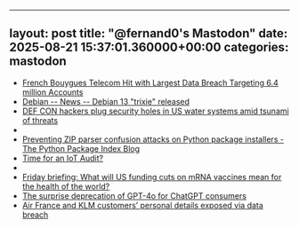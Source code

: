 
---
layout: post
title:  "@fernand0's Mastodon"
date:   2025-08-21 15:37:01.360000+00:00
categories: mastodon
---
*  [French Bouygues Telecom Hit with Largest Data Breach Targeting 6.4 million Accounts  ](https://insidetelecom.com/france-telecom-gets-hits-with-biggest-data-breach/)
*  [Debian -- News -- Debian 13 "trixie" released ](https://www.debian.org/News/2025/2025080)
*  [DEF CON hackers plug security holes in US water systems amid tsunami of threats ](https://www.theregister.com/2025/08/10/def_con_hackers_water_security)
*  [ ](https://mastodon.social/@antonioelias)
*  [Preventing ZIP parser confusion attacks on Python package installers - The Python Package Index Blog ](https://blog.pypi.org/posts/2025-08-07-wheel-archive-confusion-attacks)
*  [Time for an IoT Audit? ](https://www.tripwire.com/state-of-security/time-iot-audi)
*  [ ](https://mastodon.social/@antonioelias)
*  [Friday briefing: What will US funding cuts on mRNA vaccines mean for the health of the world? ](https://www.theguardian.com/world/2025/aug/08/friday-briefing-what-will-us-funding-cuts-on-mrna-vaccines-mean-for-the-health-of-the-worl)
*  [The surprise deprecation of GPT-4o for ChatGPT consumers ](https://simonwillison.net/2025/Aug/8/surprise-deprecation-of-gpt-4o)
*  [Air France and KLM customers’ personal details exposed via data breach  ](https://cybernews.com/security/air-france-klm-customer-data-breach/)
